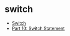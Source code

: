 # switch

* [Switch](https://github.com/golang/go/wiki/Switch)
* [Part 10: Switch Statement](https://golangbot.com/switch/)
